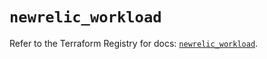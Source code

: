 # `newrelic_workload`

Refer to the Terraform Registry for docs: [`newrelic_workload`](https://registry.terraform.io/providers/newrelic/newrelic/3.58.1/docs/resources/workload).
